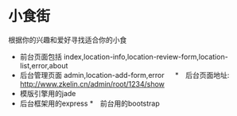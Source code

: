 # 小食街
根据你的兴趣和爱好寻找适合你的小食
* 前台页面包括 index,location-info,location-review-form,location-list,error,about
* 后台管理页面 admin,location-add-form,error
　 *　后台页面地址: http://www.zkelin.cn/admin/root/1234/show
* 模版引擎用的jade
* 后台框架用的express
*　前台用的bootstrap

